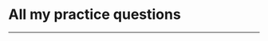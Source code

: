 #                                                      All my practice questions

---------------------------------------------------------------------------------------------------------------------------------------------------------------------
